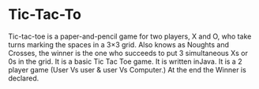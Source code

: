 # Tic-Tac-To
Tic-tac-toe is a paper-and-pencil game for two players, X and O, who take turns marking the spaces in a 3×3 grid. Also knows as Noughts and Crosses, the winner is the one who succeeds to put 3 simultaneous Xs or 0s in the grid.
It is a basic Tic Tac Toe game.
It is written inJava.
It is a 2 player game (User Vs user & user Vs Computer.)
At the end the Winner is declared.
